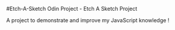 #Etch-A-Sketch
Odin Project - Etch A Sketch Project

A project to demonstrate and improve my JavaScript knowledge !
